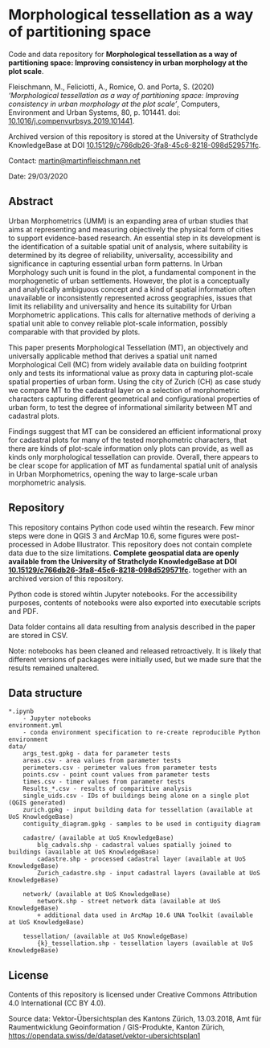 # Morphological tessellation as a way of partitioning space
Code and data repository for **Morphological tessellation as a way of partitioning space: Improving consistency in urban morphology at the plot scale**.

Fleischmann, M., Feliciotti, A., Romice, O. and Porta, S. (2020) _‘Morphological tessellation as a way of partitioning space: Improving consistency in urban morphology at the plot scale’_, Computers, Environment and Urban Systems, 80, p. 101441. doi: [10.1016/j.compenvurbsys.2019.101441](http://doi.org/10.1016/j.compenvurbsys.2019.101441).

Archived version of this repository is stored at the University of Strathclyde KnowledgeBase at DOI [10.15129/c766db26-3fa8-45c6-8218-098d529571fc](https://doi.org/10.15129/c766db26-3fa8-45c6-8218-098d529571fc).

Contact: martin@martinfleischmann.net

Date: 29/03/2020

## Abstract
Urban Morphometrics (UMM) is an expanding area of urban studies that aims at representing and measuring objectively the physical form of cities to support evidence-based research. An essential step in its development is the identification of a suitable spatial unit of analysis, where suitability is determined by its degree of reliability, universality, accessibility and significance in capturing essential urban form patterns. In Urban Morphology such unit is found in the plot, a fundamental component in the morphogenetic of urban settlements. However, the plot is a conceptually and analytically ambiguous concept and a kind of spatial information often unavailable or inconsistently represented across geographies, issues that limit its reliability and universality and hence its suitability for Urban Morphometric applications. This calls for alternative methods of deriving a spatial unit able to convey reliable plot-scale information, possibly comparable with that provided by plots.

This paper presents Morphological Tessellation (MT), an objectively and universally applicable method that derives a spatial unit named Morphological Cell (MC) from widely available data on building footprint only and tests its informational value as proxy data in capturing plot-scale spatial properties of urban form. Using the city of Zurich (CH) as case study we compare MT to the cadastral layer on a selection of morphometric characters capturing different geometrical and configurational properties of urban form, to test the degree of informational similarity between MT and cadastral plots.

Findings suggest that MT can be considered an efficient informational proxy for cadastral plots for many of the tested morphometric characters, that there are kinds of plot-scale information only plots can provide, as well as kinds only morphological tessellation can provide. Overall, there appears to be clear scope for application of MT as fundamental spatial unit of analysis in Urban Morphometrics, opening the way to large-scale urban morphometric analysis.

## Repository
This repository contains Python code used wihtin the research. Few minor steps were done in QGIS 3 and ArcMap 10.6, some figures were post-processed in Adobe Illustrator. This repository does not contain complete data due to the size limitations. **Complete geospatial data are openly available from the University of Strathclyde KnowledgeBase at DOI [10.15129/c766db26-3fa8-45c6-8218-098d529571fc](https://doi.org/10.15129/c766db26-3fa8-45c6-8218-098d529571fc).** together with an archived version of this repository.

Python code is stored wihtin Jupyter notebooks. For the accessibility purposes, contents of notebooks were also exported into executable scripts and PDF. 

Data folder contains all data resulting from analysis described in the paper are stored in CSV.

Note: notebooks has been cleaned and released retroactively. It is likely that different versions of packages were initially used, but we made sure that the results remained unaltered.


## Data structure
```
*.ipynb
    - Jupyter notebooks
environment.yml
    - conda environment specification to re-create reproducible Python environment
data/
    args_test.gpkg - data for parameter tests
    areas.csv - area values from parameter tests
    perimeters.csv - perimeter values from parameter tests
    points.csv - point count values from parameter tests
    times.csv - timer values from parameter tests
    Results_*.csv - results of comparitive analysis
    single_uids.csv - IDs of buildings being alone on a single plot (QGIS generated)
    zurich.gpkg - input building data for tessellation (available at UoS KnowledgeBase)
    contiguity_diagram.gpkg - samples to be used in contiguity diagram
    
    cadastre/ (available at UoS KnowledgeBase)
        blg_cadvals.shp - cadastral values spatially joined to buildings (available at UoS KnowledgeBase)
        cadastre.shp - processed cadastral layer (available at UoS KnowledgeBase)
        Zurich_cadastre.shp - input cadastral layers (available at UoS KnowledgeBase)
        
    network/ (available at UoS KnowledgeBase)
        network.shp - street network data (available at UoS KnowledgeBase)
        + additional data used in ArcMap 10.6 UNA Toolkit (available at UoS KnowledgeBase)
        
    tessellation/ (available at UoS KnowledgeBase)
        {k}_tessellation.shp - tessellation layers (available at UoS KnowledgeBase)
```

## License

Contents of this repository is licensed under Creative Commons Attribution 4.0 International (CC BY 4.0).

Source data: Vektor-Übersichtsplan des Kantons Zürich, 13.03.2018, Amt für Raumentwicklung Geoinformation / GIS-Produkte, Kanton Zürich, https://opendata.swiss/de/dataset/vektor-ubersichtsplan1